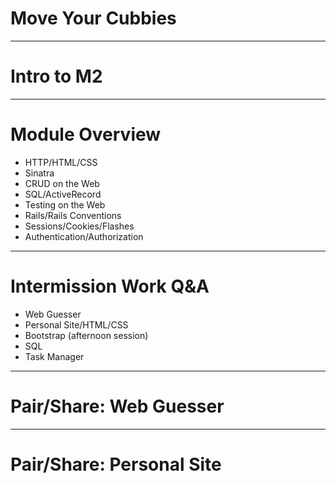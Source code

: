 # Move Your Cubbies

---

# Intro to M2

---

# Module Overview

* HTTP/HTML/CSS
* Sinatra
* CRUD on the Web
* SQL/ActiveRecord
* Testing on the Web
* Rails/Rails Conventions
* Sessions/Cookies/Flashes
* Authentication/Authorization

---

# Intermission Work Q&A

* Web Guesser
* Personal Site/HTML/CSS
* Bootstrap (afternoon session)
* SQL
* Task Manager

---

# Pair/Share: Web Guesser

---

# Pair/Share: Personal Site
